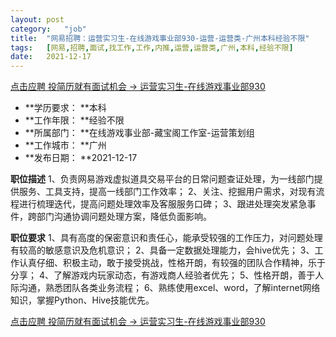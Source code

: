 ```yaml
---
layout:	post
category:	"job"
title:	"网易招聘：运营实习生-在线游戏事业部930-运营-运营类-广州本科经验不限"
tags:	[网易,招聘,面试,找工作,工作,内推,运营,运营类,广州,本科,经验不限]
date:	2021-12-17
---
```


[点击应聘 投简历就有面试机会 -> 运营实习生-在线游戏事业部930](http://mobile.bole.netease.com/bole/boleDetail?id=34520&employeeId=346f03c3cda5f04c&key=all)



- **学历要求： **本科
- **工作年限： **经验不限
- **所属部门： **在线游戏事业部-藏宝阁工作室-运营策划组
- **工作城市： **广州
- **发布日期： **2021-12-17



**职位描述**
1、负责网易游戏虚拟道具交易平台的日常问题查证处理，为一线部门提供服务、工具支持，提高一线部门工作效率；
2、关注、挖掘用户需求，对现有流程进行梳理迭代，提高问题处理效率及客服服务口碑；
3、跟进处理突发紧急事件，跨部门沟通协调问题处理方案，降低负面影响。




**职位要求**
1、具有高度的保密意识和责任心，能承受较强的工作压力，对问题处理有较高的敏感意识及危机意识；
2、具备一定数据处理能力，会hive优先；
3、工作认真仔细、积极主动，敢于接受挑战，性格开朗，有较强的团队合作精神，乐于分享；
4、了解游戏内玩家动态，有游戏商人经验者优先；
5、性格开朗，善于人际沟通，熟悉团队各类业务流程；
6、熟练使用excel、word，了解internet网络知识，掌握Python、Hive技能优先。



[点击应聘 投简历就有面试机会 -> 运营实习生-在线游戏事业部930](http://mobile.bole.netease.com/bole/boleDetail?id=34520&employeeId=346f03c3cda5f04c&key=all)